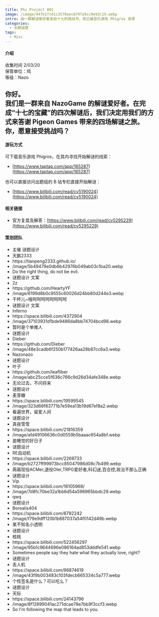 ```yaml
---
title: Phi Project 001
image: /image/447b1fc01c3578eec679fa9cc9e93c19.webp
intro: 由一群解谜爱好者发给十七的挑战书，现已被音乐游戏 Phigros 收录
categories: 
  - 长期运营
tags: 
  - Misc
---
```


#### 介绍

收集时间 2/03/20  
保管单位：鸠  
等级：Nazo

你好。  
我们是一群来自 NazoGame 的解谜爱好者。在完成“十七的宝藏”的四次解谜后，我们决定用我们的方式来答谢 Pigeon Games 带来的四场解谜之旅。  
你，愿意接受挑战吗？
---

#### 游玩方式

可下载音乐游戏 Phigros，在其内寻找开始解谜的线索：
- [https://www.taptap.com/app/165287](https://www.taptap.com/app/165287)

也可以直接访问出题组的 B 站专栏直接开始解谜：
- [https://www.bilibili.com/read/cv5190024](https://www.bilibili.com/read/cv5190024)

#### 相关链接

- 官方复盘及解答：[https://www.bilibili.com/read/cv5295229](https://www.bilibili.com/read/cv5295229)

#### 策划团队


<ul class = "author">

<li>主催 谜题设计</li>
<li>天鹏2333</li>
<li>https://tianpeng2333.github.io/</li>
<li>/image/5b49479e0db6b42976b049ab03c1ba20.webp</li>
<li>Do the right thing, do not be evil.</li>

<li>谜题设计 文案</li>
<li>2z</li>
<li>https://github.com/HeartyYF</li>
<li>/image/6199d8b0c9555c60026d24bb80d244e3.webp</li>
<li>干杯儿~哦呵呵呵呵呵呵呵呵</li>

<li>谜题设计 文案</li>
<li>Inferno</li>
<li>https://space.bilibili.com/4372904</li>
<li>/image/37103931d1bde9486da8bb74704bcd98.webp</li>
<li>暂时是个单推人</li>

<li>谜题设计</li>
<li>Dieber</li>
<li>https://github.com/Dieber</li>
<li>/image/48e3cadb6f250b177426aa28b87cc6a3.webp</li>
<li>Nazonazo</li>

<li>谜题设计</li>
<li>叶子</li>
<li>https://github.com/leafliber</li>
<li>/image/abc25cce5f636c766c9d26d34afe348e.webp</li>
<li>无论过去，不问将来</li>

<li>谜题设计</li>
<li>麦芽糖</li>
<li>https://space.bilibili.com/19599545</li>
<li>/image/323d66f83771b7e59ea13b19d67ef8a2.webp</li>
<li>看遍世界，留爱人间</li>

<li>谜题设计</li>
<li>真夜雪雪</li>
<li>https://space.bilibili.com/21816359</li>
<li>/image/afd49106636c0d0559b5baaac654a8bf.webp</li>
<li>是睡觉的好日子</li>

<li>谜题设计</li>
<li>RE自动机</li>
<li>https://space.bilibili.com/2269733</li>
<li>/image/b2727ff99973bcc85047986d08c7b499.webp</li>
<li>蒟蒻现役ACMer,退役OIer,TRPG爱好者,科幻迷,百合控,政治不那么正确</li>

<li>谜题设计</li>
<li>Vip</li>
<li>https://space.bilibili.com/16105968/</li>
<li>/image/7d8fc70be32a1bb6d54a596965bbdc29.webp</li>
<li>qwq</li>

<li>谜题设计</li>
<li>Borealis404</li>
<li>https://space.bilibili.com/8792242</li>
<li>/image/f79e9dff120b1b887037a54f0142d49b.webp</li>
<li>某不知名小透明</li>

<li>谜题设计</li>
<li>核桃</li>
<li>https://space.bilibili.com/522456297</li>
<li>/image/95b1c9644696e086164ad853dddfe541.webp</li>
<li>Sometimes people say they hate what they actually love, right?</li>

<li>谜题设计</li>
<li>丢人机</li>
<li>https://space.bilibili.com/96874619</li>
<li>/image/43f9b003483c103fdecb665334c5a777.webp</li>
<li>个性签名是什么？可以吃么？</li>

<li>谜题设计</li>
<li>天际</li>
<li>https://space.bilibili.com/24143796</li>
<li>/image/8f12899041ac271dcae78e7bb9f3ccf3.webp</li>
<li>So I'm following the map that leads to you.</li>
</ul>
